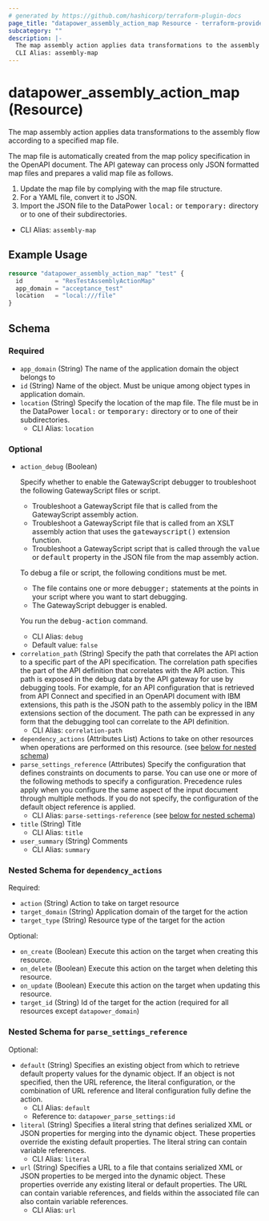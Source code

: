 ```yaml
---
# generated by https://github.com/hashicorp/terraform-plugin-docs
page_title: "datapower_assembly_action_map Resource - terraform-provider-datapower"
subcategory: ""
description: |-
  The map assembly action applies data transformations to the assembly flow according to a specified map file. The map file is automatically created from the map policy specification in the OpenAPI document. The API gateway can process only JSON formatted map files and prepares a valid map file as follows.Update the map file by complying with the map file structure.For a YAML file, convert it to JSON.Import the JSON file to the DataPower local: or temporary: directory or to one of their subdirectories.
  CLI Alias: assembly-map
---
```


# datapower_assembly_action_map (Resource)

The map assembly action applies data transformations to the assembly flow according to a specified map file. <p>The map file is automatically created from the map policy specification in the OpenAPI document. The API gateway can process only JSON formatted map files and prepares a valid map file as follows.</p><ol><li>Update the map file by complying with the map file structure.</li><li>For a YAML file, convert it to JSON.</li><li>Import the JSON file to the DataPower <tt>local:</tt> or <tt>temporary:</tt> directory or to one of their subdirectories.</li></ol>
  - CLI Alias: `assembly-map`

## Example Usage

```terraform
resource "datapower_assembly_action_map" "test" {
  id         = "ResTestAssemblyActionMap"
  app_domain = "acceptance_test"
  location   = "local:///file"
}
```

<!-- schema generated by tfplugindocs -->
## Schema

### Required

- `app_domain` (String) The name of the application domain the object belongs to
- `id` (String) Name of the object. Must be unique among object types in application domain.
- `location` (String) Specify the location of the map file. The file must be in the DataPower <tt>local:</tt> or <tt>temporary:</tt> directory or to one of their subdirectories.
  - CLI Alias: `location`

### Optional

- `action_debug` (Boolean) <p>Specify whether to enable the GatewayScript debugger to troubleshoot the following GatewayScript files or script.</p><ul><li>Troubleshoot a GatewayScript file that is called from the GatewayScript assembly action.</li><li>Troubleshoot a GatewayScript file that is called from an XSLT assembly action that uses the <tt>gatewayscript()</tt> extension function.</li><li>Troubleshoot a GatewayScript script that is called through the <tt>value</tt> or <tt>default</tt> property in the JSON file from the map assembly action.</li></ul><p>To debug a file or script, the following conditions must be met.</p><ul><li>The file contains one or more <tt>debugger;</tt> statements at the points in your script where you want to start debugging.</li><li>The GatewayScript debugger is enabled.</li></ul><p>You run the <tt>debug-action</tt> command.</p>
  - CLI Alias: `debug`
  - Default value: `false`
- `correlation_path` (String) Specify the path that correlates the API action to a specific part of the API specification. The correlation path specifies the part of the API definition that correlates with the API action. This path is exposed in the debug data by the API gateway for use by debugging tools. For example, for an API configuration that is retrieved from API Connect and specified in an OpenAPI document with IBM extensions, this path is the JSON path to the assembly policy in the IBM extensions section of the document. The path can be expressed in any form that the debugging tool can correlate to the API definition.
  - CLI Alias: `correlation-path`
- `dependency_actions` (Attributes List) Actions to take on other resources when operations are performed on this resource. (see [below for nested schema](#nestedatt--dependency_actions))
- `parse_settings_reference` (Attributes) Specify the configuration that defines constraints on documents to parse. You can use one or more of the following methods to specify a configuration. Precedence rules apply when you configure the same aspect of the input document through multiple methods. If you do not specify, the configuration of the default object reference is applied.
  - CLI Alias: `parse-settings-reference` (see [below for nested schema](#nestedatt--parse_settings_reference))
- `title` (String) Title
  - CLI Alias: `title`
- `user_summary` (String) Comments
  - CLI Alias: `summary`

<a id="nestedatt--dependency_actions"></a>
### Nested Schema for `dependency_actions`

Required:

- `action` (String) Action to take on target resource
- `target_domain` (String) Application domain of the target for the action
- `target_type` (String) Resource type of the target for the action

Optional:

- `on_create` (Boolean) Execute this action on the target when creating this resource.
- `on_delete` (Boolean) Execute this action on the target when deleting this resource.
- `on_update` (Boolean) Execute this action on the target when updating this resource.
- `target_id` (String) Id of the target for the action (required for all resources except `datapower_domain`)


<a id="nestedatt--parse_settings_reference"></a>
### Nested Schema for `parse_settings_reference`

Optional:

- `default` (String) Specifies an existing object from which to retrieve default property values for the dynamic object. If an object is not specified, then the URL reference, the literal configuration, or the combination of URL reference and literal configuration fully define the action.
  - CLI Alias: `default`
  - Reference to: `datapower_parse_settings:id`
- `literal` (String) Specifies a literal string that defines serialized XML or JSON properties for merging into the dynamic object. These properties override the existing default properties. The literal string can contain variable references.
  - CLI Alias: `literal`
- `url` (String) Specifies a URL to a file that contains serialized XML or JSON properties to be merged into the dynamic object. These properties override any existing literal or default properties. The URL can contain variable references, and fields within the associated file can also contain variable references.
  - CLI Alias: `url`

